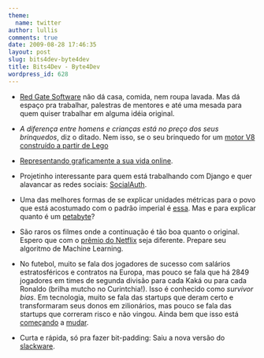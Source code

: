 ```yaml
---
theme:
  name: twitter
author: lullis
comments: true
date: 2009-08-28 17:46:35
layout: post
slug: bits4dev-byte4dev
title: Bits4Dev - Byte4Dev
wordpress_id: 628
---
```



	
  * [Red Gate Software](http://blog.businessofsoftware.org/2009/08/the-accidental-incubator.html) não dá casa, comida, nem roupa lavada. Mas dá espaço pra trabalhar, palestras de mentores e até uma mesada para quem quiser trabalhar em alguma idéia original.

	
  * _A diferença entre homens e crianças está no preço dos seus brinquedos_, diz o ditado. Nem isso, se o seu brinquedo for um [motor V8 construído a partir de Lego](http://www.nicjasno.com/node/1019)

	
  * [Representando graficamente a sua vida online](http://personas.media.mit.edu/personasWeb).

	
  * Projetinho interessante para quem está trabalhando com Django e quer alavancar as redes sociais: [SocialAuth](http://uswaretech.com/blog/2009/08/django-socialauth-login-via-twitter-facebook-openid-yahoo-google/).

	
  * Uma das melhores formas de se explicar unidades métricas para o povo que está acostumado com o padrão imperial é [essa](http://xkcd.com/526/). Mas e para explicar quanto é um [petabyte](http://cache.gawker.com/assets/images/gizmodo/2009/07/whatsapetabyte.gif)?

	
  * São raros os filmes onde a continuação é tão boa quanto o original. Espero que com o [prêmio do Netflix](http://www.netflixprize.com/community/viewtopic.php?id=1520) seja diferente. Prepare seu algoritmo de Machine Learning.

	
  * No futebol, muito se fala dos jogadores de sucesso com salários estratosféricos e contratos na Europa, mas pouco se fala que há 2849 jogadores em times de segunda divisão para cada Kaká ou para cada Ronaldo (brilha mutcho no Curintchia!). Isso é conhecido como _survivor bias_. Em tecnologia, muito se fala das startups que deram certo e transformaram seus donos em zilionários, mas pouco se fala das startups que correram risco e não vingou. Ainda bem que isso está [começando](http://tipjoys2cents.blogspot.com/2009/08/so-long-and-thanks-for-all-fish.html) a [mudar](http://snaptalent.com).

	
  * Curta e rápida, só pra fazer bit-padding: Saiu a nova versão do [slackware](http://www.slackware.com/announce/13.0.php).


